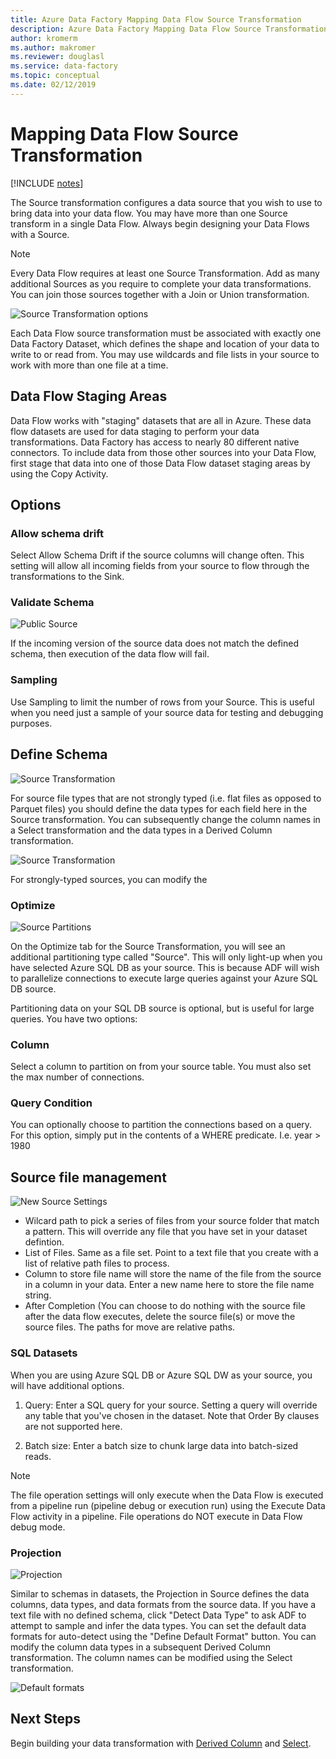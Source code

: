 ```yaml
---
title: Azure Data Factory Mapping Data Flow Source Transformation
description: Azure Data Factory Mapping Data Flow Source Transformation
author: kromerm
ms.author: makromer
ms.reviewer: douglasl
ms.service: data-factory
ms.topic: conceptual
ms.date: 02/12/2019
--- 
```


# Mapping Data Flow Source Transformation

[!INCLUDE [notes](../../includes/data-factory-data-flow-preview.md)]

The Source transformation configures a data source that you wish to use to bring data into your data flow. You may have more than one Source transform in a single Data Flow. Always begin designing your Data Flows with a Source.

> [!NOTE]
> Every Data Flow requires at least one Source Transformation. Add as many additional Sources as you require to complete your data transformations. You can join those sources together with a Join or Union transformation.

![Source Transformation options](media/data-flow/source.png "source")

Each Data Flow source transformation must be associated with exactly one Data Factory Dataset, which defines the shape and location of your data to write to or read from. You may use wildcards and file lists in your source to work with more than one file at a time.

## Data Flow Staging Areas

Data Flow works with "staging" datasets that are all in Azure. These data flow datasets are used for data staging to perform your data transformations. Data Factory has access to nearly 80 different native connectors. To include data from those other sources into your Data Flow, first stage that data into one of those Data Flow dataset staging areas by using the Copy Activity.

## Options

### Allow schema drift
Select Allow Schema Drift if the source columns will change often. This setting will allow all incoming fields from your source to flow through the transformations to the Sink.

### Validate Schema

![Public Source](media/data-flow/source1.png "public source 1")

If the incoming version of the source data does not match the defined schema, then execution of the data flow will fail.

### Sampling
Use Sampling to limit the number of rows from your Source.  This is useful when you need just a sample of your source data for testing and debugging purposes.

## Define Schema

![Source Transformation](media/data-flow/source2.png "source 2")

For source file types that are not strongly typed (i.e. flat files as opposed to Parquet files) you should define the data types for each field here in the Source transformation. You can subsequently change the column names in a Select transformation and the data types in a Derived Column transformation. 

![Source Transformation](media/data-flow/source003.png "data types")

For strongly-typed sources, you can modify the 

### Optimize

![Source Partitions](media/data-flow/sourcepart.png "partitioning")

On the Optimize tab for the Source Transformation, you will see an additional partitioning type called "Source". This will only light-up when you have selected Azure SQL DB as your source. This is because ADF will wish to parallelize connections to execute large queries against your Azure SQL DB source.

Partitioning data on your SQL DB source is optional, but is useful for large queries. You have two options:

### Column

Select a column to partition on from your source table. You must also set the max number of connections.

### Query Condition

You can optionally choose to partition the connections based on a query. For this option, simply put in the contents of a WHERE predicate. I.e. year > 1980

## Source file management
![New Source Settings](media/data-flow/source2.png "New settings")

* Wilcard path to pick a series of files from your source folder that match a pattern. This will override any file that you have set in your dataset defintion.
* List of Files. Same as a file set. Point to a text file that you create with a list of relative path files to process.
* Column to store file name will store the name of the file from the source in a column in your data. Enter a new name here to store the file name string.
* After Completion (You can choose to do nothing with the source file after the data flow executes, delete the source file(s) or move the source files. The paths for move are relative paths.

### SQL Datasets

When you are using Azure SQL DB or Azure SQL DW as your source, you will have additional options.

1. Query: Enter a SQL query for your source. Setting a query will override any table that you've chosen in the dataset. Note that Order By clauses are not supported here.

2. Batch size: Enter a batch size to chunk large data into batch-sized reads.

> [!NOTE]
> The file operation settings will only execute when the Data Flow is executed from a pipeline run (pipeline debug or execution run) using the Execute Data Flow activity in a pipeline. File operations do NOT execute in Data Flow debug mode.

### Projection

![Projection](media/data-flowsource3.png "Projection")

Similar to schemas in datasets, the Projection in Source defines the data columns, data types, and data formats from the source data. If you have a text file with no defined schema, click "Detect Data Type" to ask ADF to attempt to sample and infer the data types. You can set the default data formats for auto-detect using the "Define Default Format" button. You can modify the column data types in a subsequent Derived Column transformation. The column names can be modified using the Select transformation.

![Default formats](media/data-flow/source2.png "Default formats")

## Next Steps

Begin building your data transformation with [Derived Column](data-flow-derived-column.md) and [Select](data-flow-select.md).
